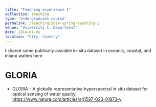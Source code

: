 ```yaml
---
title: "Teaching experience 1"
collection: teaching
type: "Undergraduate course"
permalink: /teaching/2014-spring-teaching-1
venue: "University 1, Department"
date: 2014-01-01
location: "City, Country"
---
```


I shared some publically avaiable in-situ dataset in oceanic, coastal, and inland waters here.

GLORIA
======
* GLORIA - A globally representative hyperspectral in situ dataset for optical sensing of water quality, https://www.nature.com/articles/s41597-023-01973-y

